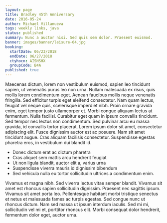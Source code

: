 ```yaml
---
layout: page
title: Bradley 45th Anniversary
date: 2016-05-24
author: Michael Villanueva
tags: weekly links, java
status: published
summary: Nunc a auctor nisi. Sed quis sem dolor. Praesent euismod.
banner: images/banner/leisure-04.jpg
booking:
  startDate: 06/23/2018
  endDate: 06/27/2018
  ctyhocn: AISHSHX
  groupCode: B4A
published: true
---
```

Maecenas dictum, lorem non vestibulum euismod, sapien leo tincidunt sapien, ut venenatis purus leo non urna. Nullam malesuada ex risus, quis mollis lorem condimentum eget. Aenean faucibus mollis neque venenatis fringilla. Sed efficitur turpis eget eleifend consectetur. Nam quam lectus, feugiat vel neque quis, scelerisque imperdiet nibh. Proin ornare gravida enim, eget tempor justo ullamcorper et. Morbi congue aliquam lectus at fermentum. Nulla facilisi. Curabitur eget quam in ipsum convallis tincidunt. Sed tempor nec lectus non condimentum. Sed pulvinar arcu eu massa gravida, id convallis tortor placerat. Lorem ipsum dolor sit amet, consectetur adipiscing elit. Fusce dignissim auctor est ac posuere. Nam sit amet tincidunt augue. Cras aliquam facilisis consectetur. Suspendisse egestas pharetra eros, in vestibulum dui blandit id.

* Donec dictum erat ac dictum pharetra
* Cras aliquet sem mattis arcu hendrerit feugiat
* Ut non ligula blandit, auctor elit a, varius urna
* Suspendisse viverra mauris id dignissim bibendum
* Sed vehicula nulla eu tortor sollicitudin ultrices a condimentum enim.

Vivamus et magna nibh. Sed viverra lectus vitae semper blandit. Vivamus sit amet est rhoncus sapien sollicitudin dignissim. Praesent nec sagittis ipsum. Vivamus sit amet porta leo. Pellentesque habitant morbi tristique senectus et netus et malesuada fames ac turpis egestas. Sed congue nunc ut rhoncus dictum. Nam sed massa ut ipsum interdum iaculis. Sed mi mi, sollicitudin vel mi et, porttitor rhoncus elit. Morbi consequat dolor hendrerit, fermentum dolor eget, auctor urna.
